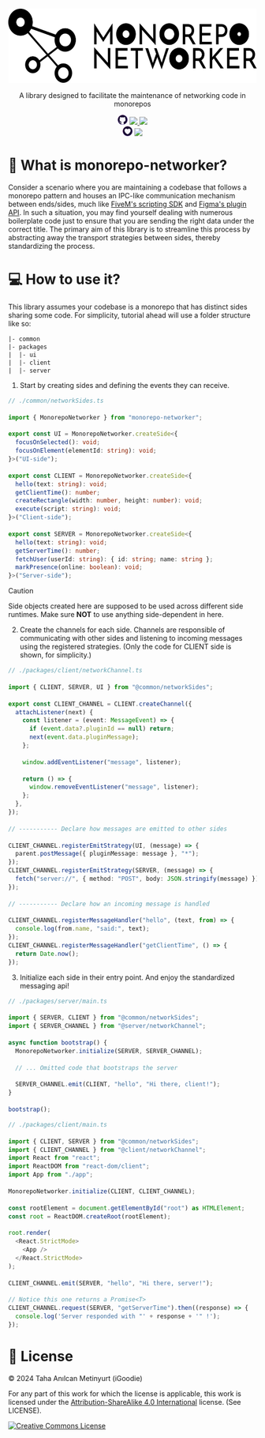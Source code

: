 <!-- Logo -->
<p align="center">
  <picture>
    <source 
      media="(prefers-color-scheme: dark)" 
      height="150px"
      srcset="https://raw.githubusercontent.com/CoconutGoodie/monorepo-networker/master/.github/assets/light-logo.svg" />
    <img 
      src   ="https://raw.githubusercontent.com/CoconutGoodie/monorepo-networker/master/.github/assets/dark-logo.svg" 
      height="150px"
      alt   =""/>
  </picture>
</p>

<!-- Slogan -->
<p align="center">
  A library designed to facilitate the maintenance of networking code in monorepos
</p>

<!-- Badges -->
<p align="center">

  <!-- Github Badges -->
  <img src="https://raw.githubusercontent.com/TheSpawnProject/TheSpawnLanguage/master/.github/assets/github-badge.png" height="20px"/>
  <a href="https://github.com/CoconutGoodie/monorepo-networker/commits/master">
    <img src="https://img.shields.io/github/last-commit/CoconutGoodie/monorepo-networker"/>
  </a>
  <a href="https://github.com/CoconutGoodie/monorepo-networker/issues">
    <img src="https://img.shields.io/github/issues/CoconutGoodie/monorepo-networker"/>
  </a>

  <br/>

  <!-- Support Badges -->
  <img src="https://raw.githubusercontent.com/TheSpawnProject/TheSpawnLanguage/master/.github/assets/support-badge.png" height="20px"/>
  <a href="https://www.patreon.com/iGoodie">
    <img src="https://img.shields.io/endpoint.svg?url=https%3A%2F%2Fshieldsio-patreon.vercel.app%2Fapi%3Fusername%3DiGoodie%26type%3Dpatrons"/>
  </a>
</p>

# 🧶 What is monorepo-networker?

Consider a scenario where you are maintaining a codebase that follows a monorepo pattern and houses an IPC-like communication mechanism between ends/sides, much like [FiveM's scripting SDK](https://docs.fivem.net/docs/scripting-reference/) and [Figma's plugin API](https://www.figma.com/plugin-docs/). In such a situation, you may find yourself dealing with numerous boilerplate code just to ensure that you are sending the right data under the correct title. The primary aim of this library is to streamline this process by abstracting away the transport strategies between sides, thereby standardizing the process.

# 💻 How to use it?

<!--

Before using it, keep in mind instances you create are supposed to be used commonly accross the sides. So we recommend storing those calls in a `/common/network` folder for convenience. -->

This library assumes your codebase is a monorepo that has distinct sides sharing some code. For simplicity, tutorial ahead will use a folder structure like so:

```
|- common
|- packages
|  |- ui
|  |- client
|  |- server
```

1. Start by creating sides and defining the events they can receive.

```ts
// ./common/networkSides.ts

import { MonorepoNetworker } from "monorepo-networker";

export const UI = MonorepoNetworker.createSide<{
  focusOnSelected(): void;
  focusOnElement(elementId: string): void;
}>("UI-side");

export const CLIENT = MonorepoNetworker.createSide<{
  hello(text: string): void;
  getClientTime(): number;
  createRectangle(width: number, height: number): void;
  execute(script: string): void;
}>("Client-side");

export const SERVER = MonorepoNetworker.createSide<{
  hello(text: string): void;
  getServerTime(): number;
  fetchUser(userId: string): { id: string; name: string };
  markPresence(online: boolean): void;
}>("Server-side");
```

> [!CAUTION]
> Side objects created here are supposed to be used across different side runtimes.
> Make sure **NOT** to use anything side-dependent in here.

2. Create the channels for each side. Channels are responsible of communicating with other sides and listening to incoming messages using the registered strategies. (Only the code for CLIENT side is shown, for simplicity.)

```ts
// ./packages/client/networkChannel.ts

import { CLIENT, SERVER, UI } from "@common/networkSides";

export const CLIENT_CHANNEL = CLIENT.createChannel({
  attachListener(next) {
    const listener = (event: MessageEvent) => {
      if (event.data?.pluginId == null) return;
      next(event.data.pluginMessage);
    };

    window.addEventListener("message", listener);

    return () => {
      window.removeEventListener("message", listener);
    };
  },
});

// ----------- Declare how messages are emitted to other sides

CLIENT_CHANNEL.registerEmitStrategy(UI, (message) => {
  parent.postMessage({ pluginMessage: message }, "*");
});
CLIENT_CHANNEL.registerEmitStrategy(SERVER, (message) => {
  fetch("server://", { method: "POST", body: JSON.stringify(message) });
});

// ----------- Declare how an incoming message is handled

CLIENT_CHANNEL.registerMessageHandler("hello", (text, from) => {
  console.log(from.name, "said:", text);
});
CLIENT_CHANNEL.registerMessageHandler("getClientTime", () => {
  return Date.now();
});
```

3. Initialize each side in their entry point. And enjoy the standardized messaging api!

```ts
// ./packages/server/main.ts

import { SERVER, CLIENT } from "@common/networkSides";
import { SERVER_CHANNEL } from "@server/networkChannel";

async function bootstrap() {
  MonorepoNetworker.initialize(SERVER, SERVER_CHANNEL);

  // ... Omitted code that bootstraps the server

  SERVER_CHANNEL.emit(CLIENT, "hello", "Hi there, client!");
}

bootstrap();
```

```ts
// ./packages/client/main.ts

import { CLIENT, SERVER } from "@common/networkSides";
import { CLIENT_CHANNEL } from "@client/networkChannel";
import React from "react";
import ReactDOM from "react-dom/client";
import App from "./app";

MonorepoNetworker.initialize(CLIENT, CLIENT_CHANNEL);

const rootElement = document.getElementById("root") as HTMLElement;
const root = ReactDOM.createRoot(rootElement);

root.render(
  <React.StrictMode>
    <App />
  </React.StrictMode>
);

CLIENT_CHANNEL.emit(SERVER, "hello", "Hi there, server!");

// Notice this one returns a Promise<T>
CLIENT_CHANNEL.request(SERVER, "getServerTime").then((response) => {
  console.log('Server responded with "' + response + '" !');
});
```

# 📜 License

&copy; 2024 Taha Anılcan Metinyurt (iGoodie)

For any part of this work for which the license is applicable, this work is licensed under the [Attribution-ShareAlike 4.0 International](http://creativecommons.org/licenses/by-sa/4.0/) license. (See LICENSE).

<a rel="license" href="http://creativecommons.org/licenses/by-sa/4.0/"><img alt="Creative Commons License" style="border-width:0" src="https://i.creativecommons.org/l/by-sa/4.0/88x31.png" /></a>

